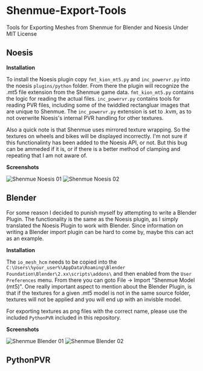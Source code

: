 # Shenmue-Export-Tools
Tools for Exporting Meshes from Shenmue for Blender and Noesis Under MIT License

## Noesis

<b>Installation</b>

To install the Noesis plugin copy ```fmt_kion_mt5.py``` and ```inc_powervr.py``` into the noesis ```plugins/python``` folder. From there the plugin will recognize the .mt5 file extension from the Shenmue game data. ```fmt_kion_mt5.py``` contains the logic for reading the actual files. ```inc_powervr.py``` contains tools for reading PVR files, including some of the twiddled rectangluar images that are unique to Shenmue. The ```inc_powervr.py``` extension is set to .kvm, as to not overwrite Noesis's internal PVR handling for other textures.

Also a quick note is that Shenmue uses mirrored texture wrapping. So the textures on wheels and bikes will be displayed incorrectly. I'm not sure if this functionalinty has been added to the Noesis API, or not. But this bug can be ammeded if it is, or if there is a better method of clamping and repeating that I am not aware of.

<b>Screenshots</b>

![Shenmue Noesis 01](https://i.imgur.com/OgCfaYV.jpg)
![Shenmue Noesis 02](https://i.imgur.com/OgCfaYV.jpg)

## Blender

For some reason I decided to punish myself by attempting to write a Blender Plugin. The functionality is the same as the Noesis plugin, as I simply translated the Noesis Plugin to work with Blender. Since information on writing a Blender import plugin can be hard to come by, maybe this can act as an example.

<b>Installation</b>

The ```io_mesh_hcm``` needs to be copied into the ```C:\Users\%your_user%\AppData\Roaming\Blender Foundation\Blender\2.xx\scripts\addons\``` and then enabled from the ```User Preferences``` menu. From there you can goto File -> Import "Shenmue Model (mt5)". One really important aspect to mention about the Blender Plugin, is that if the textures for a given .mt5 model is not in the same source folder, textures will not be applied and you will end up with an invisble model.

For exporting textures as png files with the correct name, please use the included ```PythonPVR``` included in this repository.

<b>Screenshots</b>

![Shenmue Blender 01](https://i.imgur.com/1JJ7m1g.png)
![Shenmue Blender 02](https://i.imgur.com/9uBF3Ux.png)

## PythonPVR
